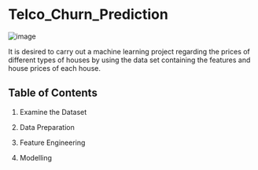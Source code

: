 #  Telco_Churn_Prediction

![image](https://user-images.githubusercontent.com/124357663/236913126-fcc2e6d6-174d-4773-9bc5-1bb6e5c37fdd.png)

It is  desired to carry out a machine learning project regarding the prices of different types of houses by using the data set containing the features and house prices of each house.

## Table of Contents 
1. Examine the Dataset

2. Data Preparation

3. Feature Engineering

4. Modelling
